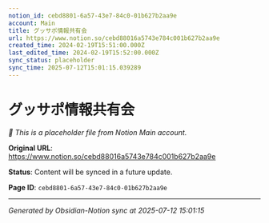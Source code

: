 ```yaml
---
notion_id: cebd8801-6a57-43e7-84c0-01b627b2aa9e
account: Main
title: グッサポ情報共有会
url: https://www.notion.so/cebd88016a5743e784c001b627b2aa9e
created_time: 2024-02-19T15:51:00.000Z
last_edited_time: 2024-02-19T15:52:00.000Z
sync_status: placeholder
sync_time: 2025-07-12T15:01:15.039289
---
```


# グッサポ情報共有会

*🔄 This is a placeholder file from Notion Main account.*

**Original URL**: https://www.notion.so/cebd88016a5743e784c001b627b2aa9e

**Status**: Content will be synced in a future update.

**Page ID**: `cebd8801-6a57-43e7-84c0-01b627b2aa9e`

---

*Generated by Obsidian-Notion sync at 2025-07-12 15:01:15*
